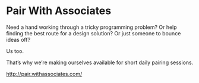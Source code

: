 # Pair With Associates

Need a hand working through a tricky programming problem?
Or help finding the best route for a design solution?
Or just someone to bounce ideas off?

Us too.

That’s why we’re making ourselves available for short daily pairing sessions.

http://pair.withassociates.com/
